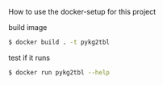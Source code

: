How to use the docker-setup for this project

build image

```bash
$ docker build . -t pykg2tbl
```

test if it runs
```bash
$ docker run pykg2tbl --help
```

